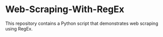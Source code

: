 # Web-Scraping-With-RegEx
 This repository contains a Python script that demonstrates web scraping using RegEx. 

